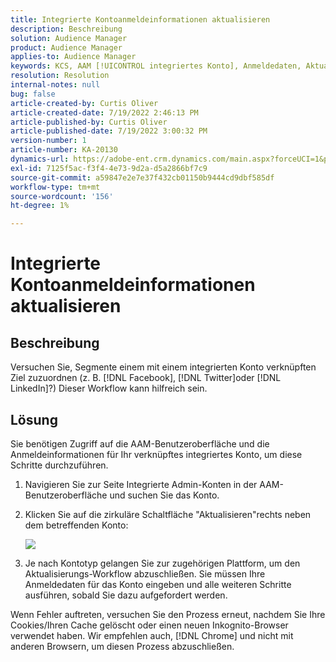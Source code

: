 ```yaml
---
title: Integrierte Kontoanmeldeinformationen aktualisieren
description: Beschreibung
solution: Audience Manager
product: Audience Manager
applies-to: Audience Manager
keywords: KCS, AAM [!UICONTROL integriertes Konto], Anmeldedaten, Aktualisierung, Ziele, twitter, facebook, LinkedIn
resolution: Resolution
internal-notes: null
bug: false
article-created-by: Curtis Oliver
article-created-date: 7/19/2022 2:46:13 PM
article-published-by: Curtis Oliver
article-published-date: 7/19/2022 3:00:32 PM
version-number: 1
article-number: KA-20130
dynamics-url: https://adobe-ent.crm.dynamics.com/main.aspx?forceUCI=1&pagetype=entityrecord&etn=knowledgearticle&id=58ec9386-7107-ed11-82e4-00224809a9e0
exl-id: 7125f5ac-f3f4-4e73-9d2a-d5a2866bf7c9
source-git-commit: a59847e2e7e37f432cb01150b9444cd9dbf585df
workflow-type: tm+mt
source-wordcount: '156'
ht-degree: 1%

---
```


# Integrierte Kontoanmeldeinformationen aktualisieren

## Beschreibung

Versuchen Sie, Segmente einem mit einem integrierten Konto verknüpften Ziel zuzuordnen (z. B. [!DNL Facebook], [!DNL Twitter]oder [!DNL LinkedIn]?) Dieser Workflow kann hilfreich sein.

## Lösung

Sie benötigen Zugriff auf die AAM-Benutzeroberfläche und die Anmeldeinformationen für Ihr verknüpftes integriertes Konto, um diese Schritte durchzuführen.

1. Navigieren Sie zur Seite Integrierte Admin-Konten in der AAM-Benutzeroberfläche und suchen Sie das Konto.

1. Klicken Sie auf die zirkuläre Schaltfläche &quot;Aktualisieren&quot;rechts neben dem betreffenden Konto:

   ![](assets/6e040206-7307-ed11-82e4-00224809a9e0.png)

1. Je nach Kontotyp gelangen Sie zur zugehörigen Plattform, um den Aktualisierungs-Workflow abzuschließen. Sie müssen Ihre Anmeldedaten für das Konto eingeben und alle weiteren Schritte ausführen, sobald Sie dazu aufgefordert werden.

Wenn Fehler auftreten, versuchen Sie den Prozess erneut, nachdem Sie Ihre Cookies/Ihren Cache gelöscht oder einen neuen Inkognito-Browser verwendet haben. Wir empfehlen auch, [!DNL Chrome] und nicht mit anderen Browsern, um diesen Prozess abzuschließen.
